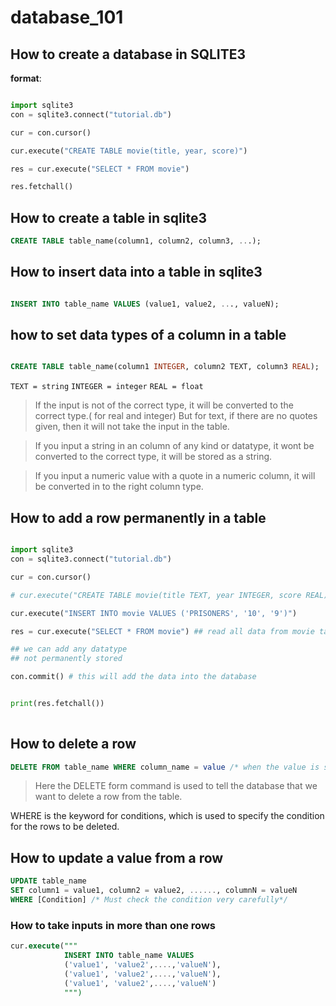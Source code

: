 # database_101


## How to create a database in SQLITE3

**format**:
```python

import sqlite3
con = sqlite3.connect("tutorial.db")

cur = con.cursor()

cur.execute("CREATE TABLE movie(title, year, score)") 

res = cur.execute("SELECT * FROM movie")

res.fetchall()

```

## How to create a table in sqlite3

```SQL
CREATE TABLE table_name(column1, column2, column3, ...);
```

## How to insert data into a table in sqlite3

```SQL

INSERT INTO table_name VALUES (value1, value2, ..., valueN);

```


## how to set data types of a column in a table

```SQL

CREATE TABLE table_name(column1 INTEGER, column2 TEXT, column3 REAL);

```

`TEXT = string`
`INTEGER = integer`
`REAL = float`

> If the input is not of the correct type, it will be converted to the correct type.( for real and integer)
> But for text, if there are no quotes given, then it will not take the input in the table.

> If you input a string in an column of any kind or datatype, it wont be converted to the correct type, it will be stored as a string.

> If you input a numeric value with a quote in a numeric column, it will be converted in to the right column type.

## How to add a row permanently in a table

```python

import sqlite3
con = sqlite3.connect("tutorial.db")

cur = con.cursor()

# cur.execute("CREATE TABLE movie(title TEXT, year INTEGER, score REAL)") 

cur.execute("INSERT INTO movie VALUES ('PRISONERS', '10', '9')")

res = cur.execute("SELECT * FROM movie") ## read all data from movie table

## we can add any datatype 
## not permanently stored

con.commit() # this will add the data into the database


print(res.fetchall())
    
```


## How to delete a row 
```SQL
DELETE FROM table_name WHERE column_name = value /* when the value is string then we put value in quotes*/
```

> Here the DELETE form command is used to tell the database that we want to delete a row from the table.

WHERE is the keyword for conditions, which is used to specify the condition for the rows to be deleted.


## How to update a value from a row 
```SQL
UPDATE table_name
SET column1 = value1, column2 = value2, ......, columnN = valueN
WHERE [Condition] /* Must check the condition very carefully*/
```

### How to take inputs in more than one rows
```SQL
cur.execute("""
            INSERT INTO table_name VALUES
            ('value1', 'value2',....,'valueN'),
            ('value1', 'value2',....,'valueN'),
            ('value1', 'value2',....,'valueN')
            """)
```
